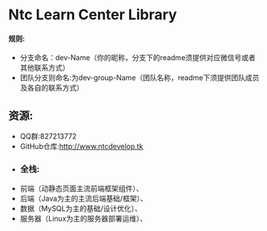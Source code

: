 # Ntc Learn Center Library
#### 规则:
 - 分支命名：dev-Name（你的昵称，分支下的readme须提供对应微信号或者其他联系方式）
 - 团队分支则命名:为dev-group-Name（团队名称，readme下须提供团队成员及各自的联系方式）
## 资源:
 - QQ群:827213772
 - GitHub仓库:http://www.ntcdevelop.tk
- ### 全栈:
 - 前端（动静态页面主流前端框架组件）、
 - 后端（Java为主的主流后端基础/框架）、
 - 数据（MySQL为主的基础/设计优化）、
 - 服务器（Linux为主的服务器部署运维）、
